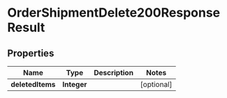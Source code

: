 

# OrderShipmentDelete200ResponseResult

## Properties

Name | Type | Description | Notes
------------ | ------------- | ------------- | -------------
**deletedItems** | **Integer** |  |  [optional]




